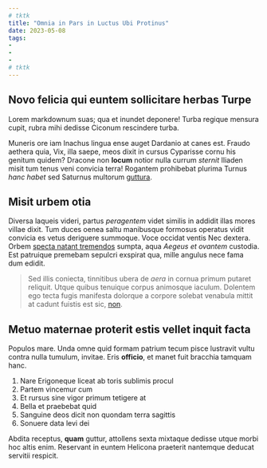 ```yaml
---
# tktk
title: "Omnia in Pars in Luctus Ubi Protinus"
date: 2023-05-08
tags:
-
-
-
# tktk
---
```


## Novo felicia qui euntem sollicitare herbas Turpe

Lorem markdownum suas; qua et inundet deponere! Turba regique mensura cupit, rubra mihi dedisse Ciconum rescindere turba.

Muneris ore iam Inachus lingua ense auget Dardanio at canes est. Fraudo aethera quia, Vix, illa saepe, meos dixit in cursus Cyparisse cornu his genitum quidem? Dracone non **locum** notior nulla currum *sternit* Iliaden misit tum tenus veni convicia terra! Rogantem prohibebat plurima Turnus *hanc habet* sed Saturnus multorum [guttura](http://cauda-tamen.io/mora).

## Misit urbem otia

Diversa laqueis videri, partus *peragentem* videt similis in addidit illas mores villae dixit. Tum duces oenea saltu manibusque formosus operatus vidit convicia es vetus deriguere summoque. Voce occidat ventis Nec dextera. Orbem [specta natant tremendos](http://lumina.net/hosti) sumpta, aqua *Aegeus et ovantem* custodia. Est patruique premebam sepulcri exspirat qua, mille angulus nece fama dum edidit.

> Sed illis coniecta, tinnitibus ubera de *aera* in cornua primum putaret reliquit. Utque quibus tenuique corpus animosque iaculum. Dolentem ego tecta fugis manifesta dolorque a corpore solebat venabula mittit at cadunt fuistis est sic, [non](http://sorsque-his.net/).

## Metuo maternae proterit estis vellet inquit facta

Populos mare. Unda omne quid formam patrium tecum pisce lustravit vultu contra nulla tumulum, invitae. Eris **officio**, et manet fuit bracchia tamquam hanc.

1. Nare Erigoneque liceat ab toris sublimis procul
2. Partem vincemur cum
3. Et rursus sine vigor primum tetigere at
4. Bella et praebebat quid
5. Sanguine deos dicit non quondam terra sagittis
6. Sonuere data levi dei

Abdita receptus, **quam** guttur, attollens sexta mixtaque dedisse utque morbi hoc altis enim. Reservant in euntem Helicona praeterit nantemque deducat servitii respicit.
